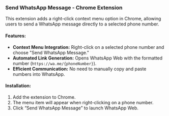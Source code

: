 ### Send WhatsApp Message - Chrome Extension  
This extension adds a right-click context menu option in Chrome, allowing users to send a WhatsApp message directly to a selected phone number.

#### Features:
- **Context Menu Integration:** Right-click on a selected phone number and choose "Send WhatsApp Message."
- **Automated Link Generation:** Opens WhatsApp Web with the formatted number (`https://wa.me/{phoneNumber}`).
- **Efficient Communication:** No need to manually copy and paste numbers into WhatsApp.

#### Installation:
1. Add the extension to Chrome.
2. The menu item will appear when right-clicking on a phone number.
3. Click “Send WhatsApp Message” to launch WhatsApp Web.
